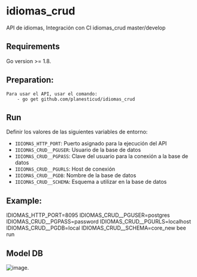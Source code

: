 # idiomas_crud
API de idiomas, Integración con CI
idiomas_crud master/develop
 ## Requirements
Go version >= 1.8.
 ## Preparation:
    Para usar el API, usar el comando:
        - go get github.com/planesticud/idiomas_crud
 ## Run
 Definir los valores de las siguientes variables de entorno:
  - `IDIOMAS_HTTP_PORT`: Puerto asignado para la ejecución del API
 - `IDIOMAS_CRUD__PGUSER`: Usuario de la base de datos
 - `IDIOMAS_CRUD__PGPASS`: Clave del usuario para la conexión a la base de datos  
 - `IDIOMAS_CRUD__PGURLS`: Host de conexión
 - `IDIOMAS_CRUD__PGDB`: Nombre de la base de datos
 - `IDIOMAS_CRUD__SCHEMA`: Esquema a utilizar en la base de datos
 ## Example:
IDIOMAS_HTTP_PORT=8095 IDIOMAS_CRUD__PGUSER=postgres IDIOMAS_CRUD__PGPASS=password IDIOMAS_CRUD__PGURLS=localhost IDIOMAS_CRUD__PGDB=local IDIOMAS_CRUD__SCHEMA=core_new bee run
 ## Model DB
![image](https://github.com/planesticud/idiomas_crud/blob/develop/modelo_idiomas_crud.png).
